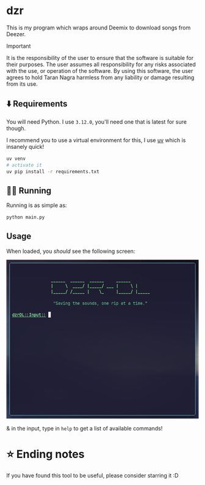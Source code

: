 # dzr

This is my program which wraps around Deemix to download songs from Deezer.

> [!IMPORTANT]
> It is the responsibility of the user to ensure that the software is suitable for their purposes. The user assumes all responsibility for any risks associated with the use, or operation of the software. By using this software, the user agrees to hold Taran Nagra harmless from any liability or damage resulting from its use.

## ⬇️ Requirements

You will need Python. I use `3.12.0`, you'll need one that is latest for sure though.

I recommend you to use a virtual environment for this, I use [uv](https://github.com/astral-sh/uv) which is insanely quick!

```bash
uv venv
# activate it
uv pip install -r requirements.txt
```

## 🏃‍♂️ Running

Running is as simple as:

```bash
python main.py
```

## Usage

When loaded, you *should* see the following screen:

![Welcome screen of DZR](./assets/image.png)

& in the input, type in `help` to get a list of available commands!

# ⭐ Ending notes

If you have found this tool to be useful, please consider starring it :D